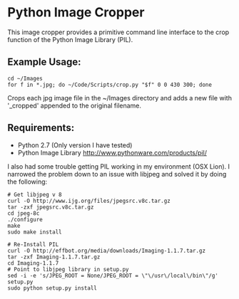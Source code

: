 Python Image Cropper
===================

This image cropper provides a primitive command line interface to the crop function of the Python Image Library (PIL).

Example Usage:
-------------

```Shell
cd ~/Images
for f in *.jpg; do ~/Code/Scripts/crop.py "$f" 0 0 430 300; done
```

Crops each jpg image file in the ~/Images directory and adds a new file with '_cropped' appended to the original filename.

Requirements:
------------

* Python 2.7 (Only version I have tested)
* Python Image Library http://www.pythonware.com/products/pil/

I also had some trouble getting PIL working in my environment (OSX Lion).  I narrowed the problem down to an issue with libjpeg and solved it by doing the following:

```Shell
# Get libjpeg v 8
curl -O http://www.ijg.org/files/jpegsrc.v8c.tar.gz
tar -zxf jpegsrc.v8c.tar.gz
cd jpeg-8c
./configure
make
sudo make install

# Re-Install PIL
curl -O http://effbot.org/media/downloads/Imaging-1.1.7.tar.gz
tar -zxf Imaging-1.1.7.tar.gz
cd Imaging-1.1.7
# Point to libjpeg library in setup.py
sed -i -e 's/JPEG_ROOT = None/JPEG_ROOT = \"\/usr\/local\/bin\"/g' setup.py
sudo python setup.py install
```